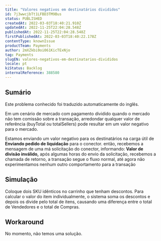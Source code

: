 ```yaml
---
title: "Valores negativos em destinatários divididos"
id: 7j3wwcjbTt1LFBD3TM9Bus
status: PUBLISHED
createdAt: 2022-03-03T18:40:21.910Z
updatedAt: 2022-11-25T22:04:28.548Z
publishedAt: 2022-11-25T22:04:28.548Z
firstPublishedAt: 2022-03-03T18:40:22.178Z
contentType: knownIssue
productTeam: Payments
author: 2mXZkbi0oi061KicTExNjo
tag: Payments
slugEN: valores-negativos-em-destinatarios-divididos
locale: pt
kiStatus: Backlog
internalReference: 388580
---
```


## Sumário

<div class="alert alert-info">
  <p>Este problema conhecido foi traduzido automaticamente do inglês.</p>
</div>


Em um cenário de mercado com pagamento dividido quando o mercado não tem comissão sobre a transação, arredondar qualquer valor de referência (buyTotal ou totalSellers) pode resultar em um valor negativo para o mercado.


Estamos enviando um valor negativo para os destinatários na carga útil de **Enviando pedido de liquidação** para o conector.
então, recebemos a mensagem de uma má solicitação do conector, informando: **Valor de divisão inválido,** após algumas horas do envio da solicitação, recebemos a chamada de retorno, a transação segue o fluxo normal, até agora não experimentamos nenhum outro comportamento para a transação




## Simulação


Coloque dois SKU idênticos no carrinho que tenham descontos. Para calcular o valor do item individualmente, o sistema soma os descontos e depois os divide pelo total de itens, causando uma diferença entre o total de Vendedores e o total de Compras.



## Workaround


No momento, não temos uma solução.

